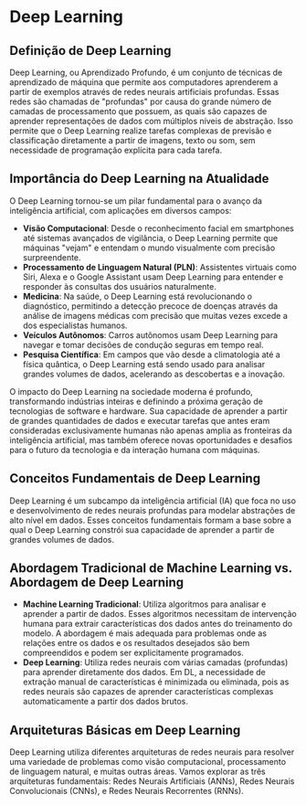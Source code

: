 # Deep Learning

## Definição de Deep Learning

Deep Learning, ou Aprendizado Profundo, é um conjunto de técnicas de aprendizado de máquina que permite aos computadores aprenderem a partir de exemplos através de redes neurais artificiais profundas. Essas redes são chamadas de "profundas" por causa do grande número de camadas de processamento que possuem, as quais são capazes de aprender representações de dados com múltiplos níveis de abstração. Isso permite que o Deep Learning realize tarefas complexas de previsão e classificação diretamente a partir de imagens, texto ou som, sem necessidade de programação explícita para cada tarefa.

## Importância do Deep Learning na Atualidade

O Deep Learning tornou-se um pilar fundamental para o avanço da inteligência artificial, com aplicações em diversos campos:

- **Visão Computacional**: Desde o reconhecimento facial em smartphones até sistemas avançados de vigilância, o Deep Learning permite que máquinas "vejam" e entendam o mundo visualmente com precisão surpreendente.
- **Processamento de Linguagem Natural (PLN)**: Assistentes virtuais como Siri, Alexa e o Google Assistant usam Deep Learning para entender e responder às consultas dos usuários naturalmente.
- **Medicina**: Na saúde, o Deep Learning está revolucionando o diagnóstico, permitindo a detecção precoce de doenças através da análise de imagens médicas com precisão que muitas vezes excede a dos especialistas humanos.
- **Veículos Autônomos**: Carros autônomos usam Deep Learning para navegar e tomar decisões de condução seguras em tempo real.
- **Pesquisa Científica**: Em campos que vão desde a climatologia até a física quântica, o Deep Learning está sendo usado para analisar grandes volumes de dados, acelerando as descobertas e a inovação.

O impacto do Deep Learning na sociedade moderna é profundo, transformando indústrias inteiras e definindo a próxima geração de tecnologias de software e hardware. Sua capacidade de aprender a partir de grandes quantidades de dados e executar tarefas que antes eram consideradas exclusivamente humanas não apenas amplia as fronteiras da inteligência artificial, mas também oferece novas oportunidades e desafios para o futuro da tecnologia e da interação humana com máquinas.

## Conceitos Fundamentais de Deep Learning

Deep Learning é um subcampo da inteligência artificial (IA) que foca no uso e desenvolvimento de redes neurais profundas para modelar abstrações de alto nível em dados. Esses conceitos fundamentais formam a base sobre a qual o Deep Learning constrói sua capacidade de aprender a partir de grandes volumes de dados.

## Abordagem Tradicional de Machine Learning vs. Abordagem de Deep Learning

- **Machine Learning Tradicional**: Utiliza algoritmos para analisar e aprender a partir de dados. Esses algoritmos necessitam de intervenção humana para extrair características dos dados antes do treinamento do modelo. A abordagem é mais adequada para problemas onde as relações entre os dados e os resultados desejados são bem compreendidos e podem ser explicitamente programados.
- **Deep Learning**: Utiliza redes neurais com várias camadas (profundas) para aprender diretamente dos dados. Em DL, a necessidade de extração manual de características é minimizada ou eliminada, pois as redes neurais são capazes de aprender características complexas automaticamente a partir dos dados brutos.

## Arquiteturas Básicas em Deep Learning

Deep Learning utiliza diferentes arquiteturas de redes neurais para resolver uma variedade de problemas como visão computacional, processamento de linguagem natural, e muitas outras áreas. Vamos explorar as três arquiteturas fundamentais: Redes Neurais Artificiais (ANNs), Redes Neurais Convolucionais (CNNs), e Redes Neurais Recorrentes (RNNs).
